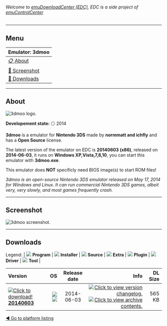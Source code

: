###### Welcome to [emuDownloadCenter (EDC)](https://github.com/PhoenixInteractiveNL/emuDownloadCenter/wiki/), EDC is a side project of [emuControlCenter](https://github.com/PhoenixInteractiveNL/emuControlCenter/wiki/)
***
## Menu
| **Emulator: 3dmoo** |
|:---------|
| [:clipboard: About](#about) |
| [:sunrise: Screenshot](#screenshot) |
| [:floppy_disk: Downloads](#downloads) |
***
## About
![](https://github.com/PhoenixInteractiveNL/emuDownloadCenter/wiki/images_emulator/3dmoo_logo_200.jpg "3dmoo logo.")

**Developement state:** :white_circle: 2014

**3dmoo** is a emulator for **Nintendo 3DS** made by **normmatt and ichfly** and has a **Open Source** license.

The latest version of the emulator on EDC is **20140603 (x86)**, released on **2014-06-03**, it runs on **Windows XP,Vista,7,8,10**, you can start this emulator with **3dmoo.exe**.

This emulator does **NOT** specificly need BIOS image(s) to start ROM files!

_3dmoo is an open-source Nintendo 3DS emulator released on May 17, 2014 for Windows and Linux. It can run commercial Nintendo 3DS games, albeit very, very slowly, and most games frequently crash._
***
## Screenshot
![](https://raw.githubusercontent.com/PhoenixInteractiveNL/emuDownloadCenter/master/hooks/3dmoo/emulator_screen_01.jpg "3dmoo screenshot.")
***
## Downloads
Legend: | 
![](https://raw.githubusercontent.com/wiki/PhoenixInteractiveNL/emuDownloadCenter/images_misc/icon_program_24.png) **Program** | 
![](https://raw.githubusercontent.com/wiki/PhoenixInteractiveNL/emuDownloadCenter/images_misc/icon_installer_24.png) **Installer** | 
![](https://raw.githubusercontent.com/wiki/PhoenixInteractiveNL/emuDownloadCenter/images_misc/icon_source_code_24.png) **Source** | 
![](https://raw.githubusercontent.com/wiki/PhoenixInteractiveNL/emuDownloadCenter/images_misc/icon_extra_24.png) **Extra** | 
![](https://raw.githubusercontent.com/wiki/PhoenixInteractiveNL/emuDownloadCenter/images_misc/icon_plugin_24.png) **Plugin** | 
![](https://raw.githubusercontent.com/wiki/PhoenixInteractiveNL/emuDownloadCenter/images_misc/icon_driver_24.png) **Driver** | 
![](https://raw.githubusercontent.com/wiki/PhoenixInteractiveNL/emuDownloadCenter/images_misc/icon_tool_24.png) **Tool** | 
 
| Version | OS | Release date | Info | DL Size |
|:--------|---:|:------------:|-----:|--------:|
| [![](https://raw.githubusercontent.com/wiki/PhoenixInteractiveNL/emuDownloadCenter/images_misc/icon_program_24.png "Click to download!")  **20140603**](https://github.com/PhoenixInteractiveNL/edc-repo0001/raw/master/3dmoo/20140603.7z) | ![](https://raw.githubusercontent.com/wiki/PhoenixInteractiveNL/emuDownloadCenter/images_misc/logo_windows_24.png) ![](https://raw.githubusercontent.com/wiki/PhoenixInteractiveNL/emuDownloadCenter/images_misc/icon_32-bit_24.png) | 2014-06-03 | [![](https://raw.githubusercontent.com/wiki/PhoenixInteractiveNL/emuDownloadCenter/images_misc/logo_changelog_24.png "Click to view version changelog.")](https://github.com/PhoenixInteractiveNL/edc-repo0001/blob/master/3dmoo/20140603_changelog.txt) [![](https://raw.githubusercontent.com/wiki/PhoenixInteractiveNL/emuDownloadCenter/images_misc/logo_contents_24.png "Click to view archive contents.")](https://github.com/PhoenixInteractiveNL/edc-repo0001/blob/master/3dmoo/20140603_contents.txt) | 565 KB |

[:arrow_backward: Go to platform listing](https://github.com/PhoenixInteractiveNL/emuDownloadCenter/wiki/EDC-Platform-List)
